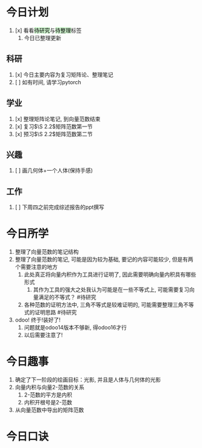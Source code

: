 # 今日计划

1. [x] 看看<mark style="background: #BBFABBA6;">待研究</mark>与<mark style="background: #BBFABBA6;">待整理</mark>标签
	1. 今日已整理更新

## 科研

1. [x] 今日主要内容为复习矩阵论、整理笔记
2. [ ] 如有时间, 请学习pytorch

## 学业

1. [x] 整理矩阵论笔记, 到向量范数结束
2. [x] 复习$\S 2.2$矩阵范数第一节
3. [x] 预习$\S 2.2$矩阵范数第二节

## 兴趣

1. [ ] 画几何体+一个人体(保持手感) 


## 工作

1. [ ] 下周四之前完成综述报告的ppt撰写

# 今日所学

1. 整理了向量范数的笔记结构
2. 整理了向量范数的笔记, 可能是因为较为基础, 要记的内容可能较少, 但是有两个需要注意的地方
	1. 此处真正将向量内积作为工具进行证明了, 因此需要明确向量内积具有哪些形式
		1. 其作为工具的强大之处我认为可能是在一些不等式上, 可能需要复习向量满足的不等式？ #待研究 
	2. 各种范数的证明方法中, 三角不等式是较难证明的, 可能需要整理三角不等式的证明思路 #待研究 
3. odoo! 终于!装好了!
	1. 问题就是odoo14版本不够新, 得odoo16才行
	2. 以后需要注意了!
# 今日趣事

1. 确定了下一阶段的绘画目标：光影, 并且是人体与几何体的光影
2. 向量内积与向量2-范数的关系
	1. 2-范数的平方是内积
	2. 内积开根号是2-范数
3. 从向量范数中导出的矩阵范数

# 今日口诀